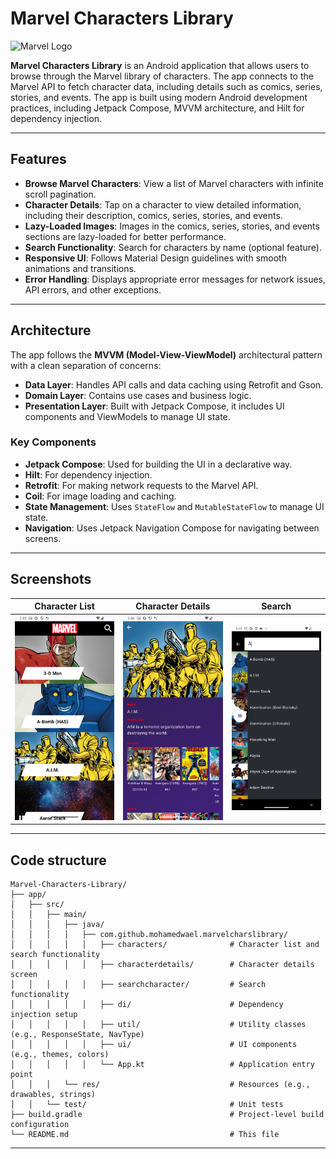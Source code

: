 # Marvel Characters Library

![Marvel Logo](https://cdn.marvel.com/u/prod/marvel/i/mg/3/e0/661e9b6428e34/standard_incredible.jpg)

**Marvel Characters Library** is an Android application that allows users to browse through the Marvel library of characters. The app connects to the Marvel API to fetch character data, including details such as comics, series, stories, and events. The app is built using modern Android development practices, including Jetpack Compose, MVVM architecture, and Hilt for dependency injection.

---

## Features

- **Browse Marvel Characters**: View a list of Marvel characters with infinite scroll pagination.
- **Character Details**: Tap on a character to view detailed information, including their description, comics, series, stories, and events.
- **Lazy-Loaded Images**: Images in the comics, series, stories, and events sections are lazy-loaded for better performance.
- **Search Functionality**: Search for characters by name (optional feature).
- **Responsive UI**: Follows Material Design guidelines with smooth animations and transitions.
- **Error Handling**: Displays appropriate error messages for network issues, API errors, and other exceptions.

---

## Architecture

The app follows the **MVVM (Model-View-ViewModel)** architectural pattern with a clean separation of concerns:

- **Data Layer**: Handles API calls and data caching using Retrofit and Gson.
- **Domain Layer**: Contains use cases and business logic.
- **Presentation Layer**: Built with Jetpack Compose, it includes UI components and ViewModels to manage UI state.

### Key Components

- **Jetpack Compose**: Used for building the UI in a declarative way.
- **Hilt**: For dependency injection.
- **Retrofit**: For making network requests to the Marvel API.
- **Coil**: For image loading and caching.
- **State Management**: Uses `StateFlow` and `MutableStateFlow` to manage UI state.
- **Navigation**: Uses Jetpack Navigation Compose for navigating between screens.

---

## Screenshots

| Character List | Character Details | Search |
|----------------|-------------------|-------------------|
| ![Character List](screenshots/list.png) | ![Character Details](screenshots/details.png) | ![Search](screenshots/search.png) |

---

## Code structure
```
Marvel-Characters-Library/
├── app/
│   ├── src/
│   │   ├── main/
│   │   │   ├── java/
│   │   │   │   ├── com.github.mohamedwael.marvelcharslibrary/
│   │   │   │   │   ├── characters/              # Character list and search functionality
│   │   │   │   │   ├── characterdetails/        # Character details screen
│   │   │   │   │   ├── searchcharacter/         # Search functionality
│   │   │   │   │   ├── di/                      # Dependency injection setup
│   │   │   │   │   ├── util/                    # Utility classes (e.g., ResponseState, NavType)
│   │   │   │   │   ├── ui/                      # UI components (e.g., themes, colors)
│   │   │   │   │   └── App.kt                   # Application entry point
│   │   │   └── res/                             # Resources (e.g., drawables, strings)
│   │   └── test/                                # Unit tests
├── build.gradle                                 # Project-level build configuration
└── README.md                                    # This file
```

---
